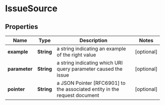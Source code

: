 # IssueSource

## Properties
Name | Type | Description | Notes
------------ | ------------- | ------------- | -------------
**example** | **String** | a string indicating an example of the right value |  [optional]
**parameter** | **String** | a string indicating which URI query parameter caused the issue |  [optional]
**pointer** | **String** | a JSON Pointer [RFC6901] to the associated entity in the request document |  [optional]
